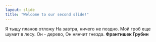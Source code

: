 ```yaml
---
layout: slide
title: "Welcome to our second slide!"
---
```

Я тыщу планов отложу
На завтра, ничего не поздно.
Мой гроб еще шумит в лесу.
Он - дерево,
Он нянчит гнезда.
**Франтишек Грубин**
